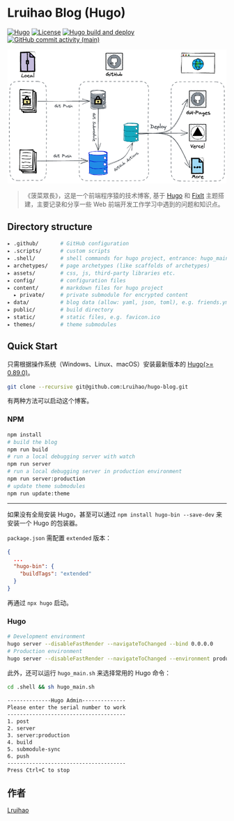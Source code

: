 # Lruihao Blog (Hugo)

[![Hugo](https://img.shields.io/badge/Hugo-%5E0.89.0-ff4088?style=flat&logo=hugo)](https://gohugo.io/)
[![License](https://img.shields.io/github/license/Lruihao/hugo-blog?style=flat)](https://github.com/Lruihao/hugo-blog/blob/main/LICENSE)
[![Hugo build and deploy](https://github.com/Lruihao/hugo-blog/actions/workflows/deploy.yml/badge.svg?branch=main)](https://github.com/Lruihao/hugo-blog/actions/workflows/deploy.yml)
[![GitHub commit activity (main)](https://img.shields.io/github/commit-activity/m/Lruihao/hugo-blog/main?style=flat)](https://github.com/Lruihao/hugo-blog/commits/main)

![blog-flow](/assets/images/blog-flow.png)

> 《菠菜眾長》，这是一个前端程序猿的技术博客, 基于 [Hugo](https://github.com/gohugoio/hugo) 和 [FixIt](https://github.com/Lruihao/FixIt) 主题搭建，主要记录和分享一些 Web 前端开发工作学习中遇到的问题和知识点。

## Directory structure

```bash
▸ .github/       # GitHub configuration
▸ .scripts/      # custom scripts
▸ .shell/        # shell commands for hugo project, entrance: hugo_main.sh
▸ archetypes/    # page archetypes (like scaffolds of archetypes)
▸ assets/        # css, js, third-party libraries etc.
▸ config/        # configuration files
▸ content/       # markdown files for hugo project
  ▸ private/     # private submodule for encrypted content
▸ data/          # blog data (allow: yaml, json, toml), e.g. friends.yml
▸ public/        # build directory
▸ static/        # static files, e.g. favicon.ico
▸ themes/        # theme submodules
```

## Quick Start

只需根据操作系统（Windows、Linux、macOS）安装最新版本的 [Hugo(>= 0.89.0)](https://gohugo.io/installation/)。

```bash
git clone --recursive git@github.com:Lruihao/hugo-blog.git
```

有两种方法可以启动这个博客。

### NPM

```bash
npm install
# build the blog
npm run build
# run a local debugging server with watch
npm run server
# run a local debugging server in production environment
npm run server:production
# update theme submodules
npm run update:theme
```

---

如果没有全局安装 Hugo，甚至可以通过 `npm install hugo-bin --save-dev` 来安装一个 Hugo 的包装器。

`package.json` 需配置 `extended` 版本：

```json
{
  ...
  "hugo-bin": {
    "buildTags": "extended"
  }
}
```

再通过 `npx hugo` 启动。

### Hugo

```bash
# Development environment
hugo server --disableFastRender --navigateToChanged --bind 0.0.0.0
# Production environment
hugo server --disableFastRender --navigateToChanged --environment production --bind 0.0.0.0
```

此外，还可以运行 `hugo_main.sh` 来选择常用的 Hugo 命令：

```bash
cd .shell && sh hugo_main.sh
```

```text
--------------Hugo Admin--------------
Please enter the serial number to work
--------------------------------------
1. post
2. server
3. server:production
4. build
5. submodule-sync
6. push
--------------------------------------
Press Ctrl+C to stop
```

## 作者

[Lruihao](https://github.com/Lruihao "在 GitHub 上关注我")
